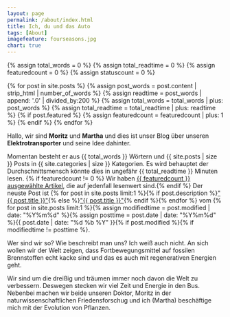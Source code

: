 ```yaml
---
layout: page
permalink: /about/index.html
title: Ich, du und das Auto
tags: [About]
imagefeature: fourseasons.jpg
chart: true
---
```


{% assign total_words = 0 %}
{% assign total_readtime = 0 %}
{% assign featuredcount = 0 %}
{% assign statuscount = 0 %}

{% for post in site.posts %}
    {% assign post_words = post.content | strip_html | number_of_words %}
    {% assign readtime = post_words | append: '.0' | divided_by:200 %}
    {% assign total_words = total_words | plus: post_words %}
    {% assign total_readtime = total_readtime | plus: readtime %}
    {% if post.featured %}
    {% assign featuredcount = featuredcount | plus: 1 %}
    {% endif %}
{% endfor %}

Hallo, wir sind **Moritz** und **Martha** und dies ist unser Blog über unseren **Elektrotransporter** und seine Idee dahinter.  

Momentan besteht er aus {{ total_words }} Wörtern und {{ site.posts | size }} Posts in {{ site.categories | size }} Kategorien. Es wird behauptet der Durchschnittsmensch könnte dies in ungefähr <span class="time">{{ total_readtime }}</span> Minuten lesen. {% if featuredcount != 0 %} Wir haben <a href="{{ site.url }}/featured">{{ featuredcount }} ausgewählte Artikel</a>, die auf jedenfall lesenwert sind.{% endif %} 
Der neuste Post ist {% for post in site.posts limit:1 %}{% if post.description %}<a href="{{ site.url }}{{ post.url }}" title="{{ post.description }}">"{{ post.title }}"</a>{% else %}<a href="{{ site.url }}{{ post.url }}" title="{{ post.description }}" title="Read more about {{ post.title }}">"{{ post.title }}"</a>{% endif %}{% endfor %} vom {% for post in site.posts limit:1 %}{% assign modifiedtime = post.modified | date: "%Y%m%d" %}{% assign posttime = post.date | date: "%Y%m%d" %}<time datetime="{{ post.date | date_to_xmlschema }}" class="post-time">{{ post.date | date: "%d %b %Y" }}</time>{% if post.modified %}{% if modifiedtime != posttime %}.

Wer sind wir so? Wie beschreibt man uns? Ich weiß auch nicht.
An sich wollen wir der Welt zeigen, dass Fortbewegungsmittel auf fossilen Brennstoffen echt kacke sind und das es auch  mit regenerativen Energien geht. 

Wir sind um die dreißig und träumen immer noch davon die Welt zu verbessern. Deswegen stecken wir viel Zeit und Energie in den Bus. 
Nebenbei machen wir beide unseren Doktor, Moritz in der naturwissenschaftlichen Friedensforschug und ich (Martha) beschäftige mich mit der Evolution von Pflanzen.


